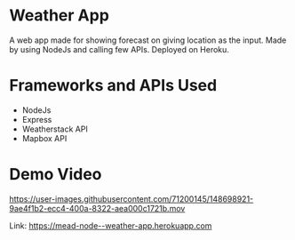 # Weather App
A web app made for showing forecast on giving location as the input. Made by using NodeJs and calling few APIs. Deployed on Heroku.

# Frameworks and APIs Used
- NodeJs
- Express
- Weatherstack API
- Mapbox API

# Demo Video
https://user-images.githubusercontent.com/71200145/148698921-9ae4f1b2-ecc4-400a-8322-aea000c1721b.mov

Link: https://mead-node--weather-app.herokuapp.com
